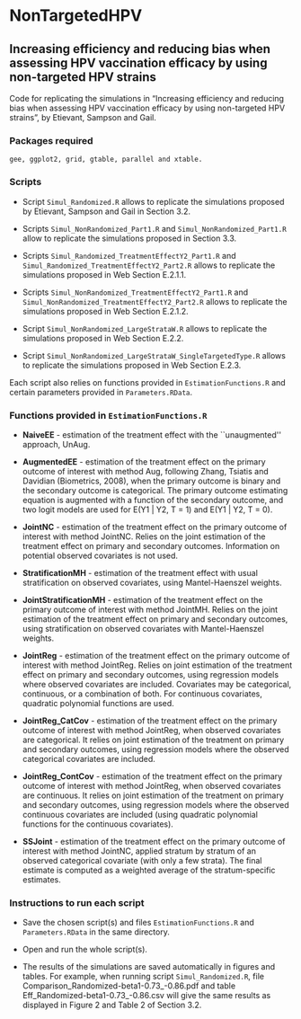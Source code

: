# NonTargetedHPV

##  Increasing efficiency and reducing bias when assessing HPV vaccination efficacy by using non-targeted HPV strains

Code for replicating the simulations in “Increasing efficiency and reducing bias when assessing HPV vaccination efficacy by using non-targeted HPV strains”, by Etievant, Sampson and Gail.

### Packages required 

```
gee, ggplot2, grid, gtable, parallel and xtable.
```

### Scripts

* Script `Simul_Randomized.R` allows to replicate the simulations proposed by Etievant, Sampson and Gail in Section 3.2.

* Scripts `Simul_NonRandomized_Part1.R` and `Simul_NonRandomized_Part1.R` allow to replicate the simulations proposed in Section 3.3. 

* Scripts `Simul_Randomized_TreatmentEffectY2_Part1.R` and `Simul_Randomized_TreatmentEffectY2_Part2.R` allows to replicate the simulations proposed in Web Section E.2.1.1. 

* Scripts `Simul_NonRandomized_TreatmentEffectY2_Part1.R` and `Simul_NonRandomized_TreatmentEffectY2_Part2.R` allows to replicate the simulations proposed in Web Section E.2.1.2.

* Script `Simul_NonRandomized_LargeStrataW.R` allows to replicate the simulations proposed in Web Section E.2.2. 

* Script `Simul_NonRandomized_LargeStrataW_SingleTargetedType.R` allows to replicate the simulations proposed in Web Section E.2.3. 

Each script also relies on functions provided in `EstimationFunctions.R` and certain parameters provided in `Parameters.RData`.


### Functions provided in `EstimationFunctions.R`

* **NaiveEE** - estimation of the treatment effect with the ``unaugmented'' approach, UnAug.

* **AugmentedEE** - estimation of the treatment effect on the primary outcome of interest with method Aug, following Zhang, Tsiatis and Davidian (Biometrics, 2008), when the primary outcome is binary and the secondary outcome is categorical. The primary outcome estimating equation is augmented with a function of the secondary outcome, and two logit models are used  for E(Y1 | Y2, T = 1) and  E(Y1 | Y2, T = 0).

* **JointNC** - estimation of the treatment effect on the primary outcome of interest with method JointNC. Relies on the joint estimation of the treatment effect on primary and secondary outcomes. Information on potential observed covariates is not used. 

* **StratificationMH** - estimation of the treatment effect with usual stratification on observed covariates, using Mantel-Haenszel weights. 

* **JointStratificationMH** - estimation of the treatment effect on the primary outcome of interest with method JointMH. Relies on the joint estimation of the treatment effect on primary and secondary outcomes, using stratification on observed covariates with Mantel-Haenszel weights. 

* **JointReg** - estimation of the treatment effect on the primary outcome of interest with method JointReg. Relies on joint estimation of the treatment effect on primary  and secondary outcomes, using regression models where observed covariates are included. Covariates may be categorical, continuous, or a combination of both. For continuous  covariates, quadratic polynomial functions are used.

* **JointReg_CatCov** - estimation of the treatment effect on the primary outcome of interest with method JointReg, when observed covariates are categorical. It relies on joint estimation of the treatment on primary and secondary outcomes, using regression models where the observed categorical covariates are included. 

* **JointReg_ContCov** - estimation of the treatment effect on the primary outcome of interest with method JointReg, when observed covariates are continuous. It relies on joint estimation of the treatment on primary and secondary outcomes, using regression models where the observed continuous covariates are included (using quadratic polynomial functions for the continuous covariates).

* **SSJoint** - estimation of the treatment effect on the primary outcome of interest with method JointNC, applied stratum by stratum of an observed categorical covariate (with only a few strata). The final estimate is computed as a weighted average of the stratum-specific estimates. 

### Instructions to run each script

* Save the chosen script(s) and files `EstimationFunctions.R` and `Parameters.RData` in the same directory.

* Open and run the whole script(s).

* The results of the simulations are saved automatically in figures and tables. For example, when running script `Simul_Randomized.R`, file Comparison_Randomized-beta1-0.73_-0.86.pdf and table Eff_Randomized-beta1-0.73_-0.86.csv will give the same results as displayed in Figure 2 and Table 2 of Section 3.2.



